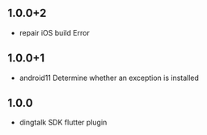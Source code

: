 ## 1.0.0+2

* repair iOS build Error

## 1.0.0+1

* android11 Determine whether an exception is installed

## 1.0.0

* dingtalk SDK flutter plugin
